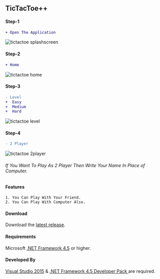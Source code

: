 ## TicTacToe++

#### Step-1 
```diff
+ Open The Application
``` 
![tictactoe splashscreen](https://user-images.githubusercontent.com/31212037/30246403-25dbe440-95f1-11e7-9d1d-71295081e2ac.JPG)
#### Step-2 
```diff
+ Home
``` 
![tictactoe home](https://user-images.githubusercontent.com/31212037/30246425-9305b1ae-95f1-11e7-9cf9-da9a69ec537a.JPG)
#### Step-3 
```diff
- Level
+  Easy
+  Medium
+  Hard
``` 
![tictactoe level](https://user-images.githubusercontent.com/31212037/30246441-0f71ca52-95f2-11e7-94fe-7b84807df5b8.JPG)
#### Step-4 
```diff
- 2 Player
``` 
![tictactoe 2player](https://user-images.githubusercontent.com/31212037/30246456-8713c9c0-95f2-11e7-98f4-982532096d4e.JPG)
###### If You Want To Play As 2 Player Then Write Your Name In Place of Computer.
#### Features
    1. You Can Play With Your Friend.
    2. You Can Play With Computer Also.
#### Download
Download the [latest release](https://github.com/satya00089/TicTacToe/releases/tag/1.0).
#### Requirements
Microsoft [.NET Framework 4.5](https://www.microsoft.com/en-US/download/details.aspx?id=53344) or higher.
#### Developed By
[Visual Studio 2015](https://www.visualstudio.com/downloads/) & [.NET Framework 4.5 Developer Pack ](https://www.microsoft.com/en-us/download/details.aspx?id=53321) are required.    
